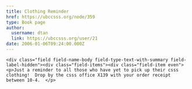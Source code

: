 ```yaml
---
title: Clothing Reminder 
href: https://ubccsss.org/node/359
type: Book page
author:
  username: dtan
  link: https://ubccsss.org/user/21
date: 2006-01-06T09:24:00.000Z
---
```



    <div class="field field-name-body field-type-text-with-summary field-label-hidden"><div class="field-items"><div class="field-item even"><p>Just a reminder to all those who have yet to pick up their csss clothing!  Drop by the csss office X139 with your order receipt between 10-4.  </p>
</div></div></div>    <footer>
          </footer>
    